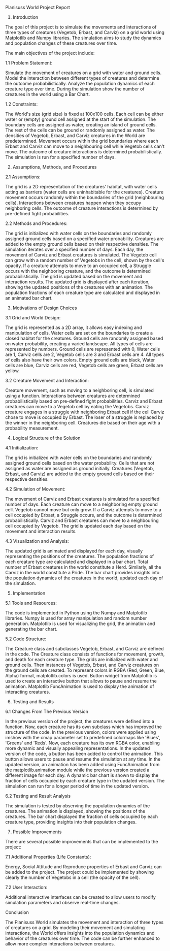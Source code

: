 Planisuss World Project Report  

1. Introduction

The goal of this project is to simulate the movements and interactions of three types of creatures (Vegetob, Erbast, and Carviz) on a grid world using Matplotlib and Numpy libraries. The simulation aims to study the dynamics and population changes of these creatures over time. 

 The main objectives of the project include:

1.1 Problem Statement:

Simulate the movement of creatures on a grid with water and ground cells.
Model the interaction between different types of creatures and determine the outcome probabilistically.
Analyze the population dynamics of each creature type over time.
During the simulation show the number of creatures in the world using a Bar Chart.

1.2 Constraints:

The World's size (grid size) is fixed at 100x100 cells.
Each cell can be either water or (empty) ground cell assigned at the start of the simulation.
The boundary cells are assigned as water, creating an island of ground cells.
The rest of the cells can be ground or randomly assigned as water.
The densities of Vegetob, Erbast, and Carviz creatures in the World are predetermined.
Movement occurs within the grid boundaries where each Erbast and Carviz can move to a neighbouring cell while Vegetob cells can't move.
The outcome of creature interactions is determined probabilistically.
The simulation is run for a specified number of days.

2. Assumptions, Methods, and Procedures

2.1 Assumptions:

The grid is a 2D representation of the creatures' habitat, with water cells acting as barriers (water cells are uninhabitable for the creatures).
Creature movement occurs randomly within the boundaries of the grid (neighbouring cells).
Interactions between creatures happen when they occupy neighboring cells.
The outcome of creature interactions is determined by pre-defined fight probabilities.

2.2 Methods and Procedures:

The grid is initialized with water cells on the boundaries and randomly assigned ground cells based on a specified water probability.
Creatures are added to the empty ground cells based on their respective densities.
The simulation iterates over a specified number of days.
Each day, the movement of Carviz and Erbast creatures is simulated.
The Vegetob cell can grow with a random number of Vegetobs in the cell, shown by the cell's opacity.
If a creature attempts to move to an occupied cell, a Struggle occurs with the neighboring creature, and the outcome is determined probabilistically.
The grid is updated based on the movement and interaction results.
The updated grid is displayed after each iteration, showing the updated positions of the creatures with an animation.
The population fractions of each creature type are calculated and displayed in an animated bar chart.

3. Motivations of Design Choices

3.1 Grid and World Design:

The grid is represented as a 2D array, it allows easy indexing and manipulation of cells.
Water cells are set on the boundaries to create a closed habitat for the creatures.
Ground cells are randomly assigned based on water probability, creating a varied landscape.
All types of cells are represented by numbers. Ground cells are represented with 0, Water cells are 1, Carviz cells are 2, Vegetob cells are 3 and Erbast cells are 4. 
All types of cells also have their own colors. Empty ground cells are black, Water cells are blue,  Carviz cells are red, Vegetob cells are green, Erbast cells are yellow.

3.2 Creature Movement and Interaction:

Creature movement, such as moving to a neighboring cell, is simulated using a function.
Interactions between creatures are determined probabilistically based on pre-defined fight probabilities.
Carviz and Erbast creatures can move to a Vegetob cell by eating the Vegetobs.
Carviz creature engages in a struggle with neighboring Erbast cell if the cell Carviz chose to move is occupied by Erbast.
The loser of a struggle is replaced by the winner in the neighboring cell.
Creatures die based on their age with a probability measurement.

4. Logical Structure of the Solution

4.1 Initialization:

The grid is initialized with water cells on the boundaries and randomly assigned ground cells based on the water probability. Cells that are not assigned as water are assigned as ground initially.
Creatures (Vegetob, Erbast, and Carviz) are added to the empty ground cells based on their respective densities.

4.2 Simulation of Movement:

The movement of Carviz and Erbast creatures is simulated for a specified number of days.
Each creature can move to a neighboring empty ground cell.
Vegetob cannot move but only grow.
If a Carviz attempts to move to a cell occupied by Erbast, a Struggle occurs, and the outcome is determined probabilistically.
Carviz and Erbast creatures can move to a neighbouring cell occupied by Vegetob.
The grid is updated each day based on the movement and interaction results.

4.3 Visualization and Analysis:

The updated grid is animated and displayed for each day, visually representing the positions of the creatures.
The population fractions of each creature type are calculated and displayed in a bar chart.
Total number of Erbast creatures in the world constitute a Herd. Similarly, all the Carviz in the world constitute a Pride. 
The bar chart provides insights into the population dynamics of the creatures in the world, updated each day of the simulation.

5. Implementation

5.1 Tools and Resources:

The code is implemented in Python using the Numpy and Matplotlib libraries.
Numpy is used for array manipulation and random number generation.
Matplotlib is used for visualizing the grid, the animation and generating the bar chart.

5.2 Code Structure:

The Creature class and subclasses Vegetob, Erbast, and Carviz are defined in the code. The Creature class consists of functions for movement, growth, and death for each creature type.
The grids are initialized with water and ground cells. Then instances of Vegetob, Erbast, and Carviz creatures on the ground cells are created.
To represent colors in RGBA (Red, Green, Blue, Alpha) format, matplotlib.colors is used. 
Button widget from Matplotlib is used to create an interactive button that allows to pause and resume the animation.
Matplotlib FuncAnimation is used to display the animation of interacting creatures. 

6. Testing and Results

6.1 Changes From The Previous Version

In the previous version of the project, the creatures were defined into a function. Now, each creature has its own subclass which has improved the structure of the code. 
In the previous version, colors were applied using imshow with the cmap parameter set to predefined colormaps like 'Blues', 'Greens' and 'Reds'. Now, each creature has its own RGBA color, enabling more dynamic and visually appealing representations.
In the updated version of the code, a button has been added to control the animation. This button allows users to pause and resume the simulation at any time.
In the updated version, an animation has been added using FuncAnimation from the matplotlib.animation module while the previous version created a different image for each day.
A dynamic bar chart is shown to display the fraction of cells occupied by each creature type in the updated version.
The simulation can run for a longer period of time in the updated version.

6.2 Testing and Result Analysis

The simulation is tested by observing the population dynamics of the creatures. The animation is displayed, showing the positions of the creatures. The bar chart displayed the fraction of cells occupied by each creature type, providing insights into their population changes.

7. Possible Improvements

There are several possible improvements that can be implemented to the project:

7.1 Additional Properties (Life Constants):

Energy, Social Attitude and Reproduce properties of Erbast and Carviz can be added to the project. The project could be implemented by showing clearly the number of Vegetobs in a cell (the opacity of the cell).

7.2 User Interaction:

Additional interactive interfaces can be created to allow users to modify simulation parameters and observe real-time changes.

Conclusion

The Planisuss World simulates the movement and interaction of three types of creatures on a grid. By modeling their movement and simulating interactions, the World offers insights into the population dynamics and behavior of the creatures over time. The code can be further enhanced to allow more complex interactions between creatures.


